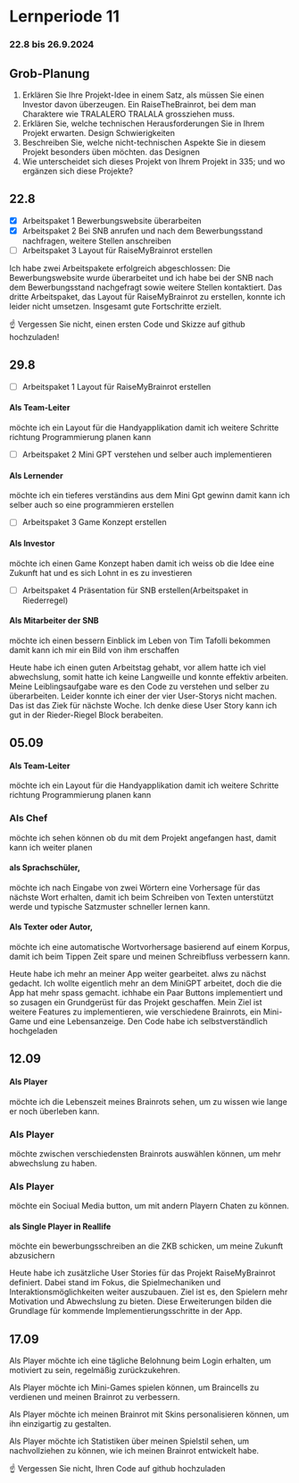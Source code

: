 # Lernperiode 11

### 22.8 bis 26.9.2024

## Grob-Planung

1. Erklären Sie Ihre Projekt-Idee in einem Satz, als müssen Sie einen Investor davon überzeugen. Ein RaiseTheBrainrot, bei dem man Charaktere wie TRALALERO TRALALA grossziehen muss. 
2. Erklären Sie, welche technischen Herausforderungen Sie in Ihrem Projekt erwarten. Design Schwierigkeiten
3. Beschreiben Sie, welche nicht-technischen Aspekte Sie in diesem Projekt besonders üben möchten. das Designen
4. Wie unterscheidet sich dieses Projekt von Ihrem Projekt in 335; und wo ergänzen sich diese Projekte?

## 22.8

- [X] Arbeitspaket 1 Bewerbungswebsite überarbeiten
- [X] Arbeitspaket 2 Bei SNB anrufen und nach dem Bewerbungsstand nachfragen, weitere Stellen anschreiben 
- [ ] Arbeitspaket 3 Layout für RaiseMyBrainrot erstellen

Ich habe zwei Arbeitspakete erfolgreich abgeschlossen: Die Bewerbungswebsite wurde überarbeitet und ich habe bei der SNB nach dem Bewerbungsstand nachgefragt sowie weitere Stellen kontaktiert. Das dritte Arbeitspaket, das Layout für RaiseMyBrainrot zu erstellen, konnte ich leider nicht umsetzen. Insgesamt gute Fortschritte erzielt.

☝️ Vergessen Sie nicht, einen ersten Code und Skizze auf github hochzuladen!

## 29.8

- [ ] Arbeitspaket 1 Layout für RaiseMyBrainrot erstellen
#### Als Team-Leiter
möchte ich ein Layout für die Handyapplikation 
damit ich weitere Schritte richtung Programmierung planen kann
- [ ] Arbeitspaket 2 Mini GPT verstehen und selber auch implementieren
#### Als Lernender 
möchte ich ein tieferes verständins aus dem Mini Gpt gewinn 
damit kann ich selber auch so eine  programmieren erstellen



- [ ] Arbeitspaket 3 Game Konzept erstellen
#### Als Investor 
möchte ich einen Game Konzept haben
damit ich weiss ob die Idee eine Zukunft hat und es sich Lohnt in es zu investieren
- [ ] Arbeitspaket 4 Präsentation für SNB erstellen(Arbeitspaket in Riederregel)
#### Als Mitarbeiter der SNB
möchte ich einen bessern Einblick im Leben von Tim Tafolli bekommen
damit kann ich mir ein Bild von ihm erschaffen



Heute habe ich einen guten Arbeitstag gehabt, vor allem hatte ich viel abwechslung, somit hatte ich keine Langweille und konnte effektiv arbeiten. Meine Leiblingsaufgabe ware es den Code zu verstehen und selber zu überarbeiten. Leider konnte ich einer der vier User-Storys nicht machen. Das ist das Ziek für nächste Woche. Ich denke diese User Story kann ich gut in der Rieder-Riegel Block berabeiten.

## 05.09

#### Als Team-Leiter
möchte ich ein Layout für die Handyapplikation 
damit ich weitere Schritte richtung Programmierung planen kann

### Als Chef
möchte ich sehen können ob du mit dem Projekt angefangen hast, damit kann ich weiter planen


#### als Sprachschüler,
möchte ich nach Eingabe von zwei Wörtern eine Vorhersage für das nächste Wort erhalten,
damit ich beim Schreiben von Texten unterstützt werde und typische Satzmuster schneller lernen kann.


#### Als Texter oder Autor,
möchte ich eine automatische Wortvorhersage basierend auf einem Korpus,
damit ich beim Tippen Zeit spare und meinen Schreibfluss verbessern kann.

Heute habe ich mehr an meiner App weiter gearbeitet. alws zu nächst gedacht. Ich wollte eigentlich mehr an dem MiniGPT arbeitet, doch die die App hat mehr spass gemacht. ichhabe ein Paar Buttons implementiert und so zusagen ein Grundgerüst für das Projekt geschaffen. Mein Ziel ist weitere Features zu implementieren, wie verschiedene Brainrots, ein Mini-Game und eine Lebensanzeige. Den Code habe ich selbstverständlich hochgeladen

## 12.09

#### Als Player 
möchte ich die Lebenszeit meines Brainrots sehen, um zu wissen wie lange er noch überleben kann. 

### Als Player 
möchte zwischen verschiedensten Brainrots auswählen können, um mehr abwechslung zu haben.

### Als Player 
möchte ein Sociual Media button, um mit andern Playern Chaten zu können.

#### als Single Player in Reallife
möchte ein bewerbungsschreiben an die ZKB schicken, um meine Zukunft abzusichern

Heute habe ich zusätzliche User Stories für das Projekt RaiseMyBrainrot definiert. Dabei stand im Fokus, die Spielmechaniken und Interaktionsmöglichkeiten weiter auszubauen. Ziel ist es, den Spielern mehr Motivation und Abwechslung zu bieten. Diese Erweiterungen bilden die Grundlage für kommende Implementierungsschritte in der App.

## 17.09


Als Player
möchte ich eine tägliche Belohnung beim Login erhalten,
um motiviert zu sein, regelmäßig zurückzukehren.

Als Player
möchte ich Mini-Games spielen können,
um Braincells zu verdienen und meinen Brainrot zu verbessern.

Als Player
möchte ich meinen Brainrot mit Skins personalisieren können,
um ihn einzigartig zu gestalten.

Als Player
möchte ich Statistiken über meinen Spielstil sehen,
um nachvollziehen zu können, wie ich meinen Brainrot entwickelt habe.




☝️ Vergessen Sie nicht, Ihren Code auf github hochzuladen
